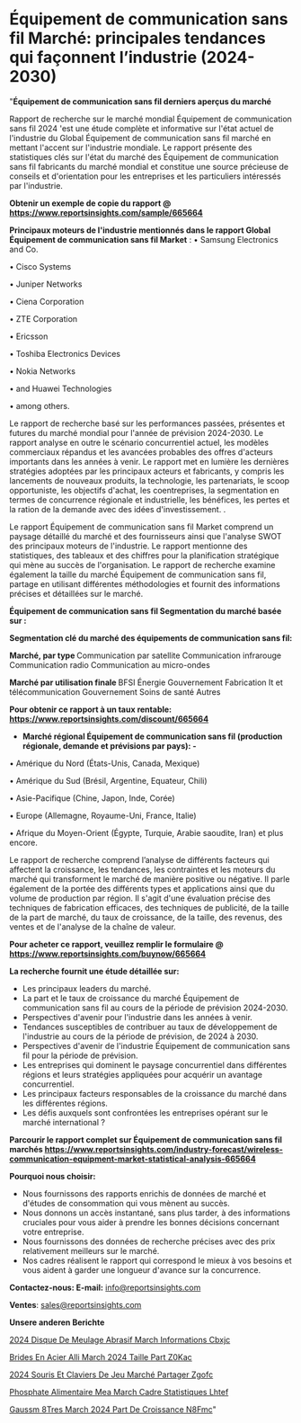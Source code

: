 # Équipement de communication sans fil Marché: principales tendances qui façonnent l’industrie (2024-2030)

"<strong>Équipement de communication sans fil derniers aperçus du marché</strong>

Rapport de recherche sur le marché mondial Équipement de communication sans fil 2024 'est une étude complète et informative sur l'état actuel de l'industrie du Global Équipement de communication sans fil marché en mettant l'accent sur l'industrie mondiale. Le rapport présente des statistiques clés sur l'état du marché des Équipement de communication sans fil fabricants du marché mondial et constitue une source précieuse de conseils et d'orientation pour les entreprises et les particuliers intéressés par l'industrie.

<strong>Obtenir un exemple de copie du rapport @ <a href=https://www.reportsinsights.com/sample/665664>https://www.reportsinsights.com/sample/665664</a></strong>

<strong>Principaux moteurs de l'industrie mentionnés dans le rapport Global Équipement de communication sans fil Market</strong> :
• Samsung Electronics and Co.

• Cisco Systems

• Juniper Networks

• Ciena Corporation

• ZTE Corporation

• Ericsson

• Toshiba Electronics Devices

• Nokia Networks

• and Huawei Technologies

• among others.

Le rapport de recherche basé sur les performances passées, présentes et futures du marché mondial pour l'année de prévision 2024-2030. Le rapport analyse en outre le scénario concurrentiel actuel, les modèles commerciaux répandus et les avancées probables des offres d'acteurs importants dans les années à venir. Le rapport met en lumière les dernières stratégies adoptées par les principaux acteurs et fabricants, y compris les lancements de nouveaux produits, la technologie, les partenariats, le scoop opportuniste, les objectifs d'achat, les coentreprises, la segmentation en termes de concurrence régionale et industrielle, les bénéfices, les pertes et la ration de la demande avec des idées d'investissement. .

Le rapport Équipement de communication sans fil Market comprend un paysage détaillé du marché et des fournisseurs ainsi que l'analyse SWOT des principaux moteurs de l'industrie. Le rapport mentionne des statistiques, des tableaux et des chiffres pour la planification stratégique qui mène au succès de l'organisation. Le rapport de recherche examine également la taille du marché Équipement de communication sans fil, partage en utilisant différentes méthodologies et fournit des informations précises et détaillées sur le marché.

<strong>Équipement de communication sans fil Segmentation du marché basée sur :</strong>

<strong> Segmentation clé du marché des équipements de communication sans fil: </strong>

<strong> Marché, par type </strong>
Communication par satellite
Communication infrarouge
Communication radio
Communication au micro-ondes

<strong> Marché par utilisation finale </strong>
BFSI
Énergie
Gouvernement
Fabrication
It et télécommunication
Gouvernement
Soins de santé
Autres

<strong>Pour obtenir ce rapport à un taux rentable: <a href=https://www.reportsinsights.com/discount/665664>https://www.reportsinsights.com/discount/665664</a></strong>
<ul>
  <li><strong>Marché régional Équipement de communication sans fil (production régionale, demande et prévisions par pays): -</strong></li>
</ul>
• Amérique du Nord (États-Unis, Canada, Mexique)

• Amérique du Sud (Brésil, Argentine, Equateur, Chili)

• Asie-Pacifique (Chine, Japon, Inde, Corée)

• Europe (Allemagne, Royaume-Uni, France, Italie)

• Afrique du Moyen-Orient (Égypte, Turquie, Arabie saoudite, Iran) et plus encore.

Le rapport de recherche comprend l’analyse de différents facteurs qui affectent la croissance, les tendances, les contraintes et les moteurs du marché qui transforment le marché de manière positive ou négative. Il parle également de la portée des différents types et applications ainsi que du volume de production par région. Il s'agit d'une évaluation précise des techniques de fabrication efficaces, des techniques de publicité, de la taille de la part de marché, du taux de croissance, de la taille, des revenus, des ventes et de l'analyse de la chaîne de valeur.

<strong>Pour acheter ce rapport, veuillez remplir le formulaire @   <a href=https://www.reportsinsights.com/buynow/665664>https://www.reportsinsights.com/buynow/665664</a></strong>

<strong>La recherche fournit une étude détaillée sur:</strong>
<ul>
  <li>Les principaux leaders du marché.</li>
  <li>La part et le taux de croissance du marché Équipement de communication sans fil au cours de la période de prévision 2024-2030.</li>
  <li>Perspectives d'avenir pour l'industrie dans les années à venir.</li>
  <li>Tendances susceptibles de contribuer au taux de développement de l'industrie au cours de la période de prévision, de 2024 à 2030.</li>
  <li>Perspectives d'avenir de l'industrie Équipement de communication sans fil pour la période de prévision.</li>
  <li>Les entreprises qui dominent le paysage concurrentiel dans différentes régions et leurs stratégies appliquées pour acquérir un avantage concurrentiel.</li>
  <li>Les principaux facteurs responsables de la croissance du marché dans les différentes régions.</li>
  <li>Les défis auxquels sont confrontées les entreprises opérant sur le marché international ?</li>
</ul>

<strong>Parcourir le rapport complet sur Équipement de communication sans fil marchés <a href=https://www.reportsinsights.com/industry-forecast/wireless-communication-equipment-market-statistical-analysis-665664>https://www.reportsinsights.com/industry-forecast/wireless-communication-equipment-market-statistical-analysis-665664</a></strong>

<strong>Pourquoi nous choisir:</strong>
<ul>
  <li>Nous fournissons des rapports enrichis de données de marché et d'études de consommation qui vous mènent au succès.</li>
  <li>Nous donnons un accès instantané, sans plus tarder, à des informations cruciales pour vous aider à prendre les bonnes décisions concernant votre entreprise.</li>
  <li>Nous fournissons des données de recherche précises avec des prix relativement meilleurs sur le marché.</li>
  <li>Nos cadres réalisent le rapport qui correspond le mieux à vos besoins et vous aident à garder une longueur d'avance sur la concurrence.</li>
</ul>
<strong>Contactez-nous:
</strong><strong>E-mail:</strong> <a href=mailto:info@reportsinsights.com>info@reportsinsights.com</a>

<strong>Ventes</strong>: <a href=mailto:sales@reportsinsights.com>sales@reportsinsights.com</a>

<strong>Unsere anderen Berichte</strong>

<a href=https://www.linkedin.com/pulse/2024-disque-de-meulage-abrasif-march%C3%A9-informations-cbxjc/>2024 Disque De Meulage Abrasif March Informations Cbxjc</a>

<a href=https://www.linkedin.com/pulse/brides-en-acier-alli%C3%A9-march%C3%A9-2024-taille-part-z0kac/>Brides En Acier Alli March 2024 Taille Part Z0Kac</a>

<a href=https://www.linkedin.com/pulse/2024-souris-et-claviers-de-jeu-marché-partager-zgofc/>2024 Souris Et Claviers De Jeu Marché Partager Zgofc</a>

<a href=https://www.linkedin.com/pulse/phosphate-alimentaire-mea-march%C3%A9-cadre-statistiques-lhtef/>Phosphate Alimentaire Mea March Cadre Statistiques Lhtef</a>

<a href=https://www.linkedin.com/pulse/gaussm%C3%A8tres-march%C3%A9-2024-part-de-croissance-n8fmc/>Gaussm 8Tres March 2024 Part De Croissance N8Fmc</a>"
